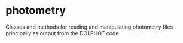 photometry
==========

Classes and methods for reading and manipulating photometry files - principally as output from the DOLPHOT code

